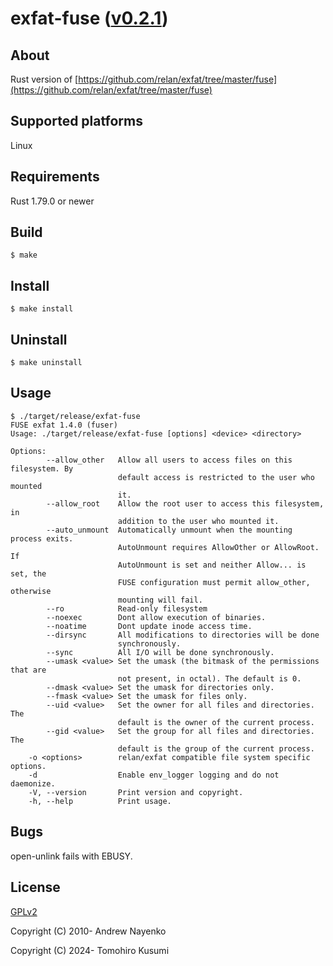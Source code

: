 exfat-fuse ([v0.2.1](https://github.com/kusumi/exfat-fuse/releases/tag/v0.2.1))
========

## About

Rust version of [https://github.com/relan/exfat/tree/master/fuse](https://github.com/relan/exfat/tree/master/fuse)

## Supported platforms

Linux

## Requirements

Rust 1.79.0 or newer

## Build

    $ make

## Install

    $ make install

## Uninstall

    $ make uninstall

## Usage

    $ ./target/release/exfat-fuse
    FUSE exfat 1.4.0 (fuser)
    Usage: ./target/release/exfat-fuse [options] <device> <directory>
    
    Options:
            --allow_other   Allow all users to access files on this filesystem. By
                            default access is restricted to the user who mounted
                            it.
            --allow_root    Allow the root user to access this filesystem, in
                            addition to the user who mounted it.
            --auto_unmount  Automatically unmount when the mounting process exits.
                            AutoUnmount requires AllowOther or AllowRoot. If
                            AutoUnmount is set and neither Allow... is set, the
                            FUSE configuration must permit allow_other, otherwise
                            mounting will fail.
            --ro            Read-only filesystem
            --noexec        Dont allow execution of binaries.
            --noatime       Dont update inode access time.
            --dirsync       All modifications to directories will be done
                            synchronously.
            --sync          All I/O will be done synchronously.
            --umask <value> Set the umask (the bitmask of the permissions that are
                            not present, in octal). The default is 0.
            --dmask <value> Set the umask for directories only.
            --fmask <value> Set the umask for files only.
            --uid <value>   Set the owner for all files and directories. The
                            default is the owner of the current process.
            --gid <value>   Set the group for all files and directories. The
                            default is the group of the current process.
        -o <options>        relan/exfat compatible file system specific options.
        -d                  Enable env_logger logging and do not daemonize.
        -V, --version       Print version and copyright.
        -h, --help          Print usage.

## Bugs

open-unlink fails with EBUSY.

## License

[GPLv2](COPYING)

Copyright (C) 2010-  Andrew Nayenko

Copyright (C) 2024-  Tomohiro Kusumi
